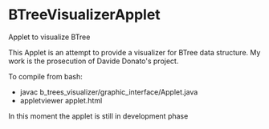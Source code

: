 # BTreeVisualizerApplet
Applet to visualize BTree

This Applet is an attempt to provide a visualizer for BTree data structure. 
My work is the prosecution of Davide Donato's project.  

To compile from bash:

- javac b_trees_visualizer/graphic_interface/Applet.java
- appletviewer applet.html 

In this moment the applet is still in development phase

